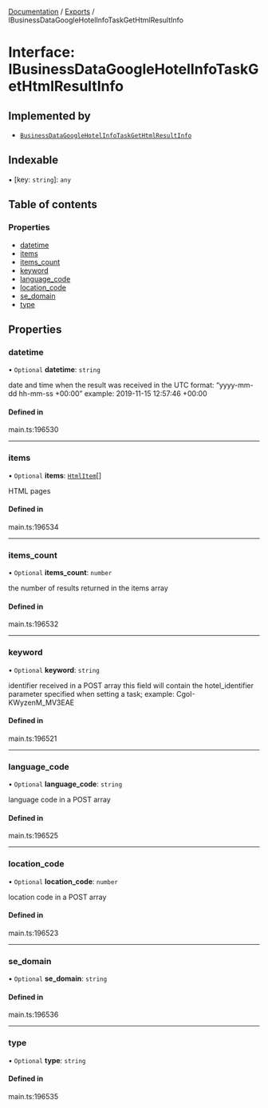 [Documentation](../README.md) / [Exports](../modules.md) / IBusinessDataGoogleHotelInfoTaskGetHtmlResultInfo

# Interface: IBusinessDataGoogleHotelInfoTaskGetHtmlResultInfo

## Implemented by

- [`BusinessDataGoogleHotelInfoTaskGetHtmlResultInfo`](../classes/BusinessDataGoogleHotelInfoTaskGetHtmlResultInfo.md)

## Indexable

▪ [key: `string`]: `any`

## Table of contents

### Properties

- [datetime](IBusinessDataGoogleHotelInfoTaskGetHtmlResultInfo.md#datetime)
- [items](IBusinessDataGoogleHotelInfoTaskGetHtmlResultInfo.md#items)
- [items\_count](IBusinessDataGoogleHotelInfoTaskGetHtmlResultInfo.md#items_count)
- [keyword](IBusinessDataGoogleHotelInfoTaskGetHtmlResultInfo.md#keyword)
- [language\_code](IBusinessDataGoogleHotelInfoTaskGetHtmlResultInfo.md#language_code)
- [location\_code](IBusinessDataGoogleHotelInfoTaskGetHtmlResultInfo.md#location_code)
- [se\_domain](IBusinessDataGoogleHotelInfoTaskGetHtmlResultInfo.md#se_domain)
- [type](IBusinessDataGoogleHotelInfoTaskGetHtmlResultInfo.md#type)

## Properties

### datetime

• `Optional` **datetime**: `string`

date and time when the result was received
in the UTC format: “yyyy-mm-dd hh-mm-ss +00:00”
example:
2019-11-15 12:57:46 +00:00

#### Defined in

main.ts:196530

___

### items

• `Optional` **items**: [`HtmlItem`](../classes/HtmlItem.md)[]

HTML pages

#### Defined in

main.ts:196534

___

### items\_count

• `Optional` **items\_count**: `number`

the number of results returned in the items array

#### Defined in

main.ts:196532

___

### keyword

• `Optional` **keyword**: `string`

identifier received in a POST array
this field will contain the hotel_identifier parameter specified when setting a task;
example:
CgoI-KWyzenM_MV3EAE

#### Defined in

main.ts:196521

___

### language\_code

• `Optional` **language\_code**: `string`

language code in a POST array

#### Defined in

main.ts:196525

___

### location\_code

• `Optional` **location\_code**: `number`

location code in a POST array

#### Defined in

main.ts:196523

___

### se\_domain

• `Optional` **se\_domain**: `string`

#### Defined in

main.ts:196536

___

### type

• `Optional` **type**: `string`

#### Defined in

main.ts:196535
